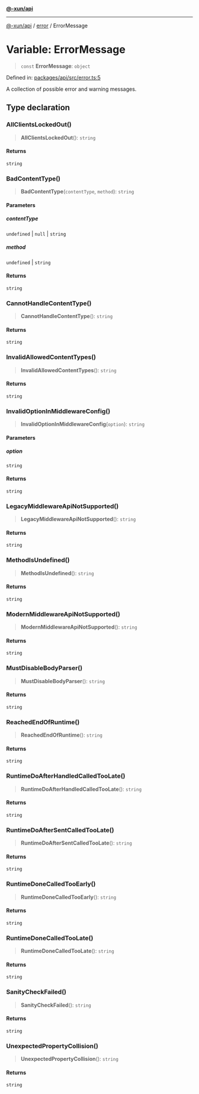 [**@-xun/api**](../../README.md)

***

[@-xun/api](../../README.md) / [error](../README.md) / ErrorMessage

# Variable: ErrorMessage

> `const` **ErrorMessage**: `object`

Defined in: [packages/api/src/error.ts:5](https://github.com/Xunnamius/api-utils/blob/20b3c0a8fb0d738da534e0b5a18ecc7bfb431124/packages/api/src/error.ts#L5)

A collection of possible error and warning messages.

## Type declaration

### AllClientsLockedOut()

> **AllClientsLockedOut**(): `string`

#### Returns

`string`

### BadContentType()

> **BadContentType**(`contentType`, `method`): `string`

#### Parameters

##### contentType

`undefined` | `null` | `string`

##### method

`undefined` | `string`

#### Returns

`string`

### CannotHandleContentType()

> **CannotHandleContentType**(): `string`

#### Returns

`string`

### InvalidAllowedContentTypes()

> **InvalidAllowedContentTypes**(): `string`

#### Returns

`string`

### InvalidOptionInMiddlewareConfig()

> **InvalidOptionInMiddlewareConfig**(`option`): `string`

#### Parameters

##### option

`string`

#### Returns

`string`

### LegacyMiddlewareApiNotSupported()

> **LegacyMiddlewareApiNotSupported**(): `string`

#### Returns

`string`

### MethodIsUndefined()

> **MethodIsUndefined**(): `string`

#### Returns

`string`

### ModernMiddlewareApiNotSupported()

> **ModernMiddlewareApiNotSupported**(): `string`

#### Returns

`string`

### MustDisableBodyParser()

> **MustDisableBodyParser**(): `string`

#### Returns

`string`

### ReachedEndOfRuntime()

> **ReachedEndOfRuntime**(): `string`

#### Returns

`string`

### RuntimeDoAfterHandledCalledTooLate()

> **RuntimeDoAfterHandledCalledTooLate**(): `string`

#### Returns

`string`

### RuntimeDoAfterSentCalledTooLate()

> **RuntimeDoAfterSentCalledTooLate**(): `string`

#### Returns

`string`

### RuntimeDoneCalledTooEarly()

> **RuntimeDoneCalledTooEarly**(): `string`

#### Returns

`string`

### RuntimeDoneCalledTooLate()

> **RuntimeDoneCalledTooLate**(): `string`

#### Returns

`string`

### SanityCheckFailed()

> **SanityCheckFailed**(): `string`

#### Returns

`string`

### UnexpectedPropertyCollision()

> **UnexpectedPropertyCollision**(): `string`

#### Returns

`string`

